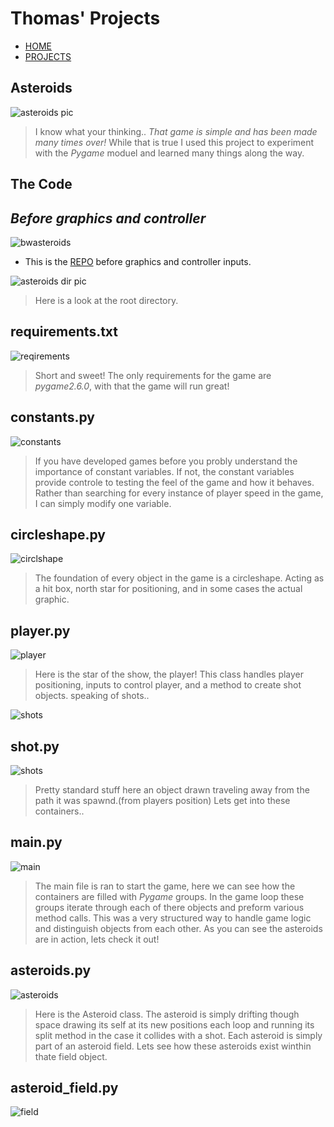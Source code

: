 # Thomas' Projects

- [HOME](index.html)
- [PROJECTS](index2.html)

## Asteroids

![asteroids pic](static/images/asteroids/asteroids_gif.gif)

> I know what your thinking.. _That game is simple and has been made many times over!_ While that is true I used this project to experiment with the _Pygame_ moduel and learned many things along the way.

## The Code

## _Before graphics and controller_

![bwasteroids](static/images/asteroids/bwasteroids_gif.gif)

- This is the [REPO](https://github.com/BruzaTom/asteroids-) before graphics and controller inputs.

![asteroids dir pic](static/images/asteroids/asteroids_dir.png)

> Here is a look at the root directory.

## requirements.txt

![reqirements](static/images/asteroids/requirements.png)

> Short and sweet! The only requirements for the game are _pygame2.6.0_, with that the game will run great!

## constants.py

![constants](static/images/asteroids/constants.png)

> If you have developed games before you probly understand the importance of constant variables. If not, the constant variables provide controle to testing the feel of the game and how it behaves. Rather than searching for every instance of player speed in the game, I can simply modify one variable.

## circleshape.py

![circlshape](static/images/asteroids/circleshape2.png)

> The foundation of every object in the game is a circleshape. Acting as a hit box, north star for positioning, and in some cases the actual graphic.

## player.py

![player](static/images/asteroids/player2.png)

> Here is the star of the show, the player! This class handles player positioning, inputs to control player, and a method to create shot objects. speaking of shots..

![shots](static/images/asteroids/shots_gif.gif)

## shot.py

![shots](static/images/asteroids/shot2.png)

> Pretty standard stuff here an object drawn traveling away from the path it was spawnd.(from players position) Lets get into these containers..

## main.py

![main](static/images/asteroids/main.png)

> The main file is ran to start the game, here we can see how the containers are filled with *Pygame* groups. In the game loop these groups iterate through each of there objects and preform various method calls. This was a very structured way to handle game logic and distinguish objects from each other. As you can see the asteroids are in action, lets check it out!

## asteroids.py

![asteroids](static/images/asteroids/asteroids_script2.png)

> Here is the Asteroid class. The asteroid is simply drifting though space drawing its self at its new positions each loop and running its split method in the case it collides with a shot. Each asteroid is simply part of an asteroid field. Lets see how these asteroids exist winthin thate field object.

## asteroid_field.py

![field](static/images/asteroids/asteroid_field.png)